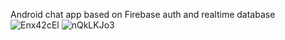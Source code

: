 Android chat app based on Firebase auth and realtime database
![Enx42cEl](https://github.com/mikimik01/firekom/assets/51535459/b8debc9c-171f-46cd-bd1f-3bdbbde1fc20)
![nQkLKJo3](https://github.com/mikimik01/firekom/assets/51535459/fd5f5882-a584-4435-a5e1-027a5eb0f018)
